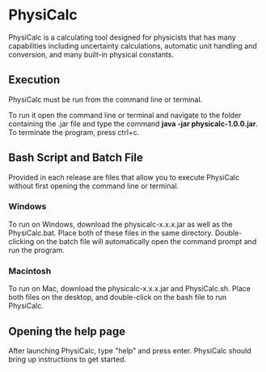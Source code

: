 # PhysiCalc
PhysiCalc is a calculating tool designed for physicists that has many capabilities including uncertainty calculations, automatic unit handling and conversion, and many built-in physical constants.

## Execution
PhysiCalc must be run from the command line or terminal.

To run it open the command line or terminal and navigate to the folder containing the .jar file and type the command **java -jar physicalc-1.0.0.jar**.
To terminate the program, press ctrl+c.

## Bash Script and Batch File
Provided in each release are files that allow you to execute PhysiCalc without first opening the command line or terminal.

### Windows
To run on Windows, download the physicalc-x.x.x.jar as well as the PhysiCalc.bat.
Place both of these files in the same directory.
Double-clicking on the batch file will automatically open the command prompt and run the program.

### Macintosh
To run on Mac, download the physicalc-x.x.x.jar and PhysiCalc.sh.
Place both files on the desktop, and double-click on the bash file
to run PhysiCalc.

## Opening the help page
After launching PhysiCalc, type "help" and press enter. PhysiCalc should bring up instructions to get started.
